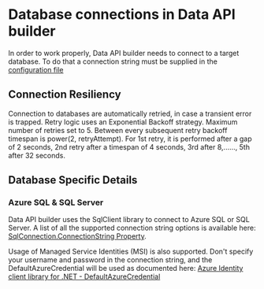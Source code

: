 # Database connections in Data API builder

In order to work properly, Data API builder needs to connect to a target database. To do that a connection string must be supplied in the [configuration file](./configuration-file.md)

## Connection Resiliency

Connection to databases are automatically retried, in case a transient error is trapped. Retry logic uses an Exponential Backoff strategy. Maximum number of retries set to 5. Between every subsequent retry backoff timespan is power(2, retryAttempt). For 1st retry, it is performed after a gap of 2 seconds, 2nd retry after a timespan of 4 seconds, 3rd after 8,......, 5th after 32 seconds.

## Database Specific Details

### Azure SQL & SQL Server

Data API builder uses the SqlClient library to connect to Azure SQL or SQL Server. A list of all the supported connection string options is available here: [SqlConnection.ConnectionString Property](https://learn.microsoft.com/dotnet/api/system.data.sqlclient.sqlconnection.connectionstring).

Usage of Managed Service Identities (MSI) is also supported. Don't specify your username and password in the connection string, and the DefaultAzureCredential will be used as documented here: [Azure Identity client library for .NET - DefaultAzureCredential](https://learn.microsoft.com/dotnet/api/overview/azure/Identity-readme#defaultazurecredential)
